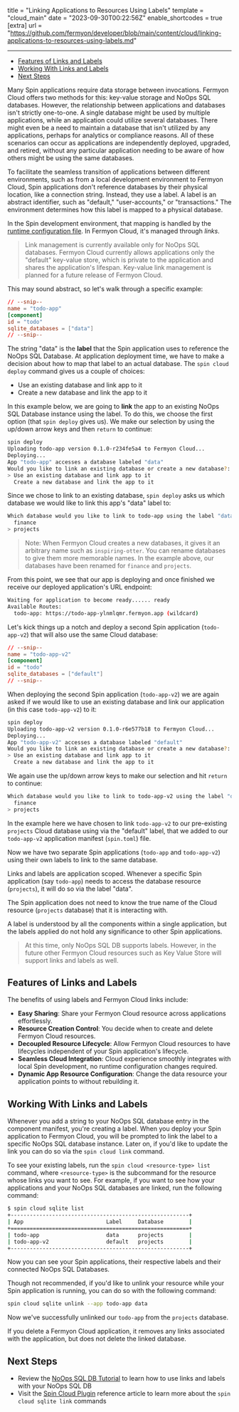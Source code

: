 title = "Linking Applications to Resources Using Labels"
template = "cloud_main"
date = "2023-09-30T00:22:56Z"
enable_shortcodes = true
[extra]
url = "https://github.com/fermyon/developer/blob/main/content/cloud/linking-applications-to-resources-using-labels.md"

---

- [Features of Links and Labels](#features-of-links-and-labels)
- [Working With Links and Labels](#working-with-links-and-labels)
- [Next Steps](#next-steps)

Many Spin applications require data storage between invocations. Fermyon Cloud offers two methods for this: key-value storage and NoOps SQL databases. However, the relationship between applications and databases isn't strictly one-to-one. A single database might be used by multiple applications, while an application could utilize several databases. There might even be a need to maintain a database that isn't utilized by any applications, perhaps for analytics or compliance reasons. All of these scenarios can occur as applications are independently deployed, upgraded, and retired, without any particular application needing to be aware of how others might be using the same databases.

To facilitate the seamless transition of applications between different environments, such as from a local development environment to Fermyon Cloud, Spin applications don't reference databases by their physical location, like a connection string. Instead, they use a label. A label is an abstract identifier, such as "default," "user-accounts," or "transactions." The environment determines how this label is mapped to a physical database.

In the Spin development environment, that mapping is handled by the [runtime configuration file](/spin/dynamic-configuration#runtime-configuration).  In Fermyon Cloud, it's managed through _links_.

> Link management is currently available only for NoOps SQL databases. Fermyon Cloud currently allows applications only the "default" key-value store, which is private to the application and shares the application's lifespan. Key-value link management is planned for a future release of Fermyon Cloud.

This may sound abstract, so let's walk through a specific example:

```toml
// --snip--
name = "todo-app"
[component]
id = "todo"
sqlite_databases = ["data"]
// --snip--
```

The string "data" is the **label** that the Spin application uses to reference the NoOps SQL Database. At application deployment time, we have to make a decision about how to map that label to an actual database.  The `spin cloud deploy` command gives us a couple of choices:
- Use an existing database and link app to it
- Create a new database and link the app to it

In this example below, we are going to **link** the app to an existing NoOps SQL Database instance using the label. To do this, we choose the first option (that `spin deploy` gives us). We make our selection by using the up/down arrow keys and then `return` to continue:

```bash
spin deploy
Uploading todo-app version 0.1.0-r234fe5a4 to Fermyon Cloud...
Deploying...
App "todo-app" accesses a database labeled "data"
Would you like to link an existing database or create a new database?:
> Use an existing database and link app to it
  Create a new database and link the app to it
```

Since we chose to link to an existing database, `spin deploy` asks us which database we would like to link this app's "data" label to:

```bash
Which database would you like to link to todo-app using the label "data":
  finance
> projects
```

> Note: When Fermyon Cloud creates a new databases, it gives it an arbitrary name such as `inspiring-otter`. You can rename databases to give them more memorable names. In the example above, our databases have been renamed for `finance` and `projects`.

From this point, we see that our app is deploying and once finished we receive our deployed application's URL endpoint:

```bash
Waiting for application to become ready...... ready
Available Routes:
  todo-app: https://todo-app-ylnmlqmr.fermyon.app (wildcard)
```

Let's kick things up a notch and deploy a second Spin application (`todo-app-v2`) that will also use the same Cloud database:

```toml
// --snip--
name = "todo-app-v2"
[component]
id = "todo"
sqlite_databases = ["default"]
// --snip--
```

When deploying the second Spin application (`todo-app-v2`) we are again asked if we would like to use an existing database and link our application (in this case `todo-app-v2`) to it:

```bash
spin deploy       
Uploading todo-app-v2 version 0.1.0-r6e577b18 to Fermyon Cloud...
Deploying...
App "todo-app-v2" accesses a database labeled "default"
Would you like to link an existing database or create a new database?:
> Use an existing database and link app to it
  Create a new database and link the app to it
```

We again use the up/down arrow keys to make our selection and hit `return` to continue:

```bash
Which database would you like to link to todo-app-v2 using the label "default":
  finance
> projects
```

In the example here we have chosen to link `todo-app-v2` to our pre-existing `projects` Cloud database using via the "default" label, that we added to our `todo-app-v2` application manifest (`spin.toml`) file.

Now we have two separate Spin applications (`todo-app` and `todo-app-v2`) using their own labels to link to the same database. 

Links and labels are application scoped. Whenever a specific Spin application (say `todo-app`) needs to access the database resource (`projects`), it will do so via the label "data".

The Spin application does not need to know the true name of the Cloud resource (`projects` database) that it is interacting with. 

A label is understood by all the components within a single application, but the labels applied do not hold any significance to other Spin applications. 

> At this time, only NoOps SQL DB supports labels. However, in the future other Fermyon Cloud resources such as Key Value Store will support links and labels as well. 

## Features of Links and Labels

The benefits of using labels and Fermyon Cloud links include:

* **Easy Sharing**: Share your Fermyon Cloud resource across applications effortlessly.
* **Resource Creation Control**: You decide when to create and delete Fermyon Cloud resources.
* **Decoupled Resource Lifecycle**: Allow Fermyon Cloud resources to have lifecycles independent of your Spin application's lifecycle.
* **Seamless Cloud Integration**: Cloud experience smoothly integrates with local Spin development, no runtime configuration changes required. 
* **Dynamic App Resource Configuration**: Change the data resource your application points to without rebuilding it.

## Working With Links and Labels

Whenever you add a string to your NoOps SQL database entry in the component manifest, you're creating a label. When you deploy your Spin application to Fermyon Cloud, you will be prompted to link the label to a specific NoOps SQL database instance. Later on, if you'd like to update the link you can do so via the `spin cloud link` command. 

To see your existing labels, run the `spin cloud <resource-type> list` command, where `<resource-type>` is the subcommand for the resource whose links you want to see. For example, if you want to see how your applications and your NoOps SQL databases are linked, run the following command:

```bash
$ spin cloud sqlite list
+--------------------------------------------------------+
| App                          Label     Database        |
+========================================================+
| todo-app                     data      projects        |
| todo-app-v2                  default   projects        |
+--------------------------------------------------------+
```

Now you can see your Spin applications, their respective labels and their connected NoOps SQL Databases.

Though not recommended, if you'd like to unlink your resource while your Spin application is running, you can do so with the following command:

```bash
spin cloud sqlite unlink --app todo-app data
```

Now we've successfully unlinked our `todo-app` from the `projects` database. 

If you delete a Fermyon Cloud application, it removes any links associated with the application, but does not delete the linked database.

## Next Steps

* Review the [NoOps SQL DB Tutorial](noops-sql-db.md) to learn how to use links and labels with your NoOps SQL DB
* Visit the [Spin Cloud Plugin](cloud-command-reference.md) reference article to learn more about the `spin cloud sqlite link` commands
